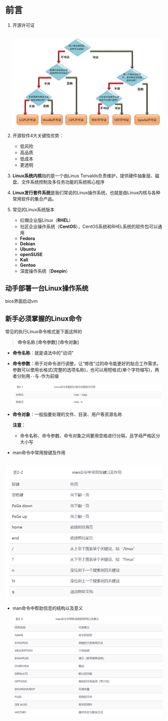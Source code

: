 # 前言

1. 开源许可证

   ​	![开源许可证](./images/开源许可证的选择流程图.png)

2. 开源软件4大关键性优势：

   - 低风险
   - 高品质
   - 低成本
   - 更透明

3. **Linux系统内核**指的是一个由Linus Torvalds负责维护，提供硬件抽象层、磁盘、文件系统控制及多任务功能的系统核心程序

4. **Linux发行套件系统**是我们常说的Linux操作系统，也就是由Linux内核与各种常用软件的集合产品。

5. 常见的Linux系统版本

   - 红帽企业版Linux（**RHEL**）
   - 社区企业操作系统（**CentOS**），CentOS系统和RHEL系统的软件包可以通用
   - **Fedora**
   - **Debian**
   - **Ubuntu**
   - **openSUSE**
   - **Kali**
   - **Gentoo**
   - 深度操作系统（**Deepin**）

##  动手部署一台Linux操作系统



 bios界面启动vm

## 新手必须掌握的Linux命令

  常见的执行Linux命令格式是下面这样的

> **命令名称   [命令参数]   [命令对象]**

- **命令名称**：就是语法中的"动词"

- **命令参数**：用于对命令进行调整，让“修改”过的命令能更好的贴合工作需求。参数可以使用长格式(完整的选项名称)，也可以用短格式(单个字符缩写)，两者分别用`--`与`-`作为前缀

  ![命令参数格式](./images/命令参数格式.png)

- **命令对象**：一般指要处理的文件、目录、用户等资源名称

  **注意**：

  - 命令名称、命令参数、命令对象之间要用空格进行分隔，且字母严格区分大小写

- man命令中常用按键及作用

​       ![man](./images/man命令中常用按键及作用.png)

- man命令中帮助信息的结构以及意义

  ![man帮助信息](./images/man命令中帮助信息的结构以及意义.png)

